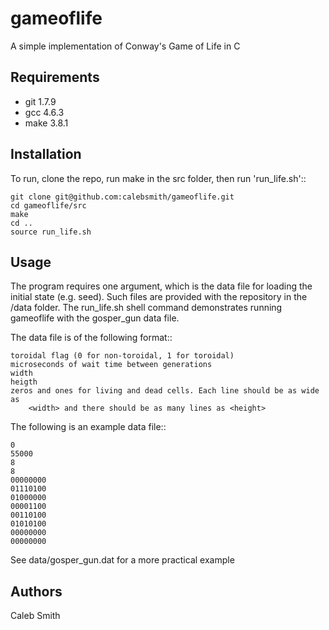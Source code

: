 gameoflife
==========

A simple implementation of Conway's Game of Life in C


Requirements
------------

 * git 1.7.9
 * gcc 4.6.3
 * make 3.8.1


Installation
------------
To run, clone the repo, run make in the src folder, then run 'run_life.sh'::

    git clone git@github.com:calebsmith/gameoflife.git
    cd gameoflife/src
    make
    cd ..
    source run_life.sh


Usage
-----

The program requires one argument, which is the data file for loading the
initial state (e.g. seed). Such files are provided with the repository in
the /data folder. The run_life.sh shell command demonstrates running
gameoflife with the gosper_gun data file.

The data file is of the following format::

    toroidal flag (0 for non-toroidal, 1 for toroidal)
    microseconds of wait time between generations
    width
    heigth
    zeros and ones for living and dead cells. Each line should be as wide as
        <width> and there should be as many lines as <height>

The following is an example data file::

    0
    55000
    8
    8
    00000000
    01110100
    01000000
    00001100
    00110100
    01010100
    00000000
    00000000

See data/gosper_gun.dat for a more practical example

Authors
-------
Caleb Smith
